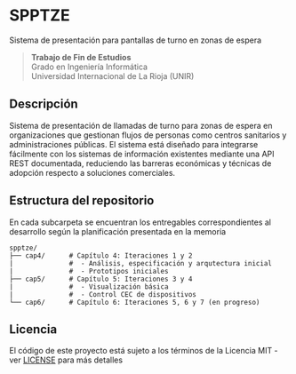 # SPPTZE
Sistema de presentación para pantallas de turno en zonas de espera

> **Trabajo de Fin de Estudios**  
> Grado en Ingeniería Informática  
> Universidad Internacional de La Rioja (UNIR)  

## Descripción
Sistema de presentación de llamadas de turno para zonas de espera en organizaciones que gestionan flujos de personas como centros sanitarios y administraciones públicas. El sistema está diseñado para integrarse fácilmente con los sistemas de información existentes mediante una API REST documentada, reduciendo las barreras económicas y técnicas de adopción respecto a soluciones comerciales.

## Estructura del repositorio
En cada subcarpeta se encuentran los entregables correspondientes al desarrollo según la planificación presentada en la memoria
```
spptze/
├── cap4/      # Capítulo 4: Iteraciones 1 y 2
|              #  - Análisis, especificación y arqutectura inicial
|              #  - Prototipos iniciales
├── cap5/      # Capítulo 5: Iteraciones 3 y 4
|              #  - Visualización básica
|              #  - Control CEC de dispositivos
└── cap6/      # Capítulo 6: Iteraciones 5, 6 y 7 (en progreso)
```

## Licencia
El código de este proyecto está sujeto a los términos de la Licencia MIT - ver [LICENSE](LICENSE) para más detalles
